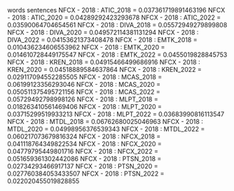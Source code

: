 words
sentences
NFCX - 2018 : ATIC_2018 = 0.037361719891463196
NFCX - 2018 : ATIC_2020 = 0.04289292423293678
NFCX - 2018 : ATIC_2022 = 0.03590064704654561
NFCX - 2018 : DIVA_2018 = 0.05572949279899808
NFCX - 2018 : DIVA_2020 = 0.049572114381131294
NFCX - 2018 : DIVA_2022 = 0.04153621373408478
NFCX - 2018 : EMTK_2018 = 0.010436234606553962
NFCX - 2018 : EMTK_2020 = 0.014610728449175547
NFCX - 2018 : EMTK_2022 = 0.0455019828845753
NFCX - 2018 : KREN_2018 = 0.04915466499686916
NFCX - 2018 : KREN_2020 = 0.04518889584637864
NFCX - 2018 : KREN_2022 = 0.029117094552285505
NFCX - 2018 : MCAS_2018 = 0.06199123356293046
NFCX - 2018 : MCAS_2020 = 0.050511375495721156
NFCX - 2018 : MCAS_2022 = 0.05729492798998126
NFCX - 2018 : MLPT_2018 = 0.018263410561469406
NFCX - 2018 : MLPT_2020 = 0.03715299519933213
NFCX - 2018 : MLPT_2022 = 0.03683990816113547
NFCX - 2018 : MTDL_2018 = 0.06762680025046963
NFCX - 2018 : MTDL_2020 = 0.04998956376539343
NFCX - 2018 : MTDL_2022 = 0.060217073679816324
NFCX - 2018 : NFCX_2018 = 0.041118764349822534
NFCX - 2018 : NFCX_2020 = 0.04779795449801716
NFCX - 2018 : NFCX_2022 = 0.051659361302442086
NFCX - 2018 : PTSN_2018 = 0.02734293466917137
NFCX - 2018 : PTSN_2020 = 0.027760384053433507
NFCX - 2018 : PTSN_2022 = 0.022020455019828855
